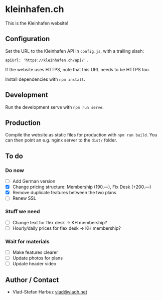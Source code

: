 # kleinhafen.ch

This is the Kleinhafen website!

## Configuration

Set the URL to the Kleinhafen API in `config.js`, with a trailing slash:

```
apiUrl: 'https://kleinhafen.ch/api/',
```

If the website uses HTTPS, note that this URL needs to be HTTPS too.

Install dependencies with `npm install`.

## Development

Run the development serve with `npm run serve`.

## Production

Compile the website as static files for production with `npm run build`.
You can then point an e.g. nginx server to the `dist/` folder.

## To do

### Do now

* [ ] Add German version
* [x] Change pricing structure: Membership (190.—), Fix Desk (+200.—)
* [x] Remove duplicate features between the two plans
* [ ] Renew SSL

### Stuff we need

* [ ] Change text for flex desk → KH membership?
* [ ] Hourly/daily prices for flex desk → KH membership?

### Wait for materials

* [ ] Make features clearer
* [ ] Update photos for plans
* [ ] Update header video

## Author / Contact

* Vlad-Stefan Harbuz <vlad@vladh.net>
